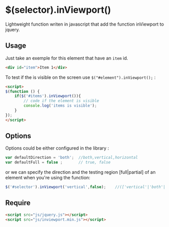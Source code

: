 $(selector).inViewport()
==========

Lightweight function writen in javascript that add the function inViewport to jquery.



## Usage

Just take an exemple for this element that have an `item` id.
```html
<div id="item">Item 1</div>
```
 To test if the is visible on the screen use `$("#element").inViewport();` : 
```html
<script>
$(function () {
	if($('#items').inViewport()){
		// code if the element is visible
		console.log('items is visible');
	}
});
</script>
```

## Options

Options could be either configured in the library :
```javascript
var defaultDirection = 'both';  //both,vertical,horizontal
var defaultFull = false ;       // true, false
```

or we can specify the direction and the testing region [full|partial] of an element when you're using the function:
```javascript
$('#selector').inViewport('vertical',false); 	//(['vertical'|'both'|'horizontal'],[false|true])
```

## Require

```html
<script src="js/jquery.js"></script>
<script src="js/inviewport.min.js"></script>
```


